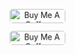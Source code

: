 <p align="center">
<a href="https://www.buymeacoffee.com/MrMayankHackerX" target="_blank"><img height="25" width="100" src="https://cdn.buymeacoffee.com/buttons/default-yellow.png" alt="Buy Me A Coffee" height="25" width="100" style="border-radius:5px" />
 </a>
</p>

<p align="center">
  <a href="https://ko-fi.com/mrmayankhackerx" target="_blank"><img height="25" width="100" src="https://cdn.ko-fi.com/buttons/default-white.png" alt="Buy Me A Coffee" height="25" width="100" style="border-radius:5px" />
